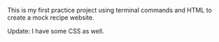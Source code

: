 This is my first practice project using terminal commands and HTML to create a mock recipe website.

Update: I have some CSS as well. 
